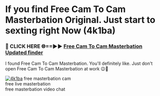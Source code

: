 # If you find Free Cam To Cam Masterbation Original. Just start to sexting right Now (4k1ba)

<h3>🔴 CLICK HERE 🌐==►► <a href="https://tinyurl.com/mtbk5fxa" rel="nofollow">Free Cam To Cam Masterbation Updated finder</a></h3>

I found Free Cam To Cam Masterbation. You'll definitely like. Just don't open Free Cam To Cam Masterbation at work 😉💬

[![4k1ba](https://i.imgur.com/Q8WKrnY.jpeg)](https://tinyurl.com/mtbk5fxa)
free masterbation cam<br>
free live masterbation<br>
free masterbation video chat